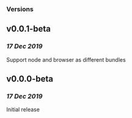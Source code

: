 ### Versions

## v0.0.1-beta

### _17 Dec 2019_

Support node and browser as different bundles

## v0.0.0-beta

### _17 Dec 2019_

Initial release
